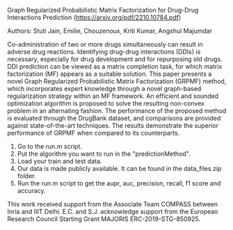 Graph Regularized Probabilistic Matrix Factorization for Drug-Drug Interactions Prediction (https://arxiv.org/pdf/2210.10784.pdf)

Authors: Stuti Jain, Emilie, Chouzenoux, Kriti Kumar, Angshul Majumdar

Co-administration of two or more drugs simultaneously can result in adverse drug reactions. Identifying drug-drug interactions (DDIs) is necessary, especially for drug development and for repurposing old drugs. DDI prediction can be viewed as a matrix completion task, for which matrix factorization (MF) appears as a suitable solution. This paper presents a novel Graph Regularized Probabilistic Matrix Factorization (GRPMF) method, which incorporates expert knowledge through a novel graph-based regularization strategy within an MF framework. An efficient and sounded optimization algorithm is proposed to solve the resulting non-convex problem in an alternating fashion. The performance of the proposed method is evaluated through the DrugBank dataset, and comparisons are provided against state-of-the-art techniques. The results demonstrate the superior performance of GRPMF when compared to its counterparts.

1. Go to the run.m script.
2. Put the algorithm you want to run in the "predictionMethod".
3. Load your train and test data.
4. Our data is made publicly available. It can be found in the data_files.zip folder.
5. Run the run.m script to get the aupr, auc, precision, recall, f1 score and accuracy.


This work received support from the Associate Team COMPASS between Inria and IIIT Delhi. E.C. and S.J. acknowledge support from the European Research Council Starting Grant MAJORIS ERC-2019-STG-850925.
